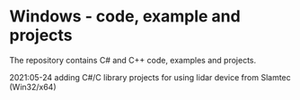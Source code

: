 # Windows - code, example and projects

The repository contains C# and C++ code, examples and projects. 

2021:05-24 adding C#/C library projects for using lidar device from Slamtec (Win32/x64) 
